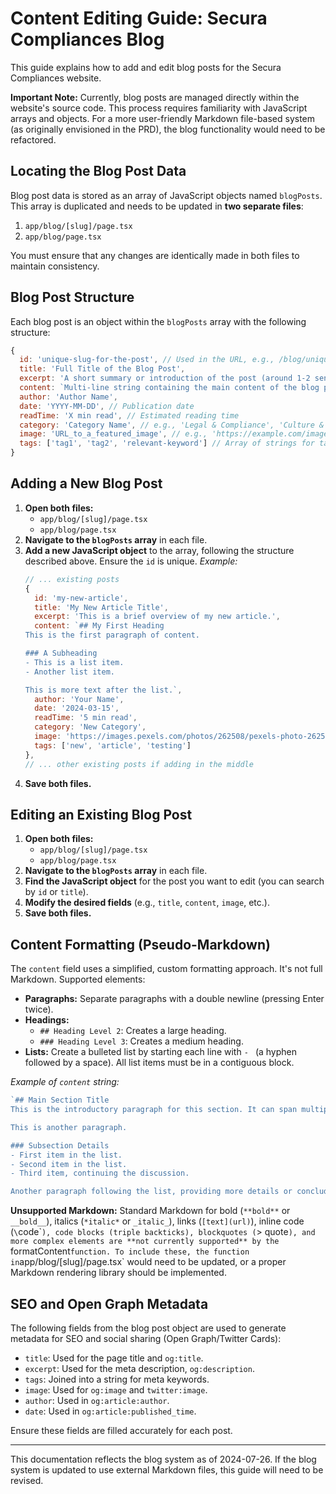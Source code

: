 # Content Editing Guide: Secura Compliances Blog

This guide explains how to add and edit blog posts for the Secura Compliances website.

**Important Note:** Currently, blog posts are managed directly within the website's source code. This process requires familiarity with JavaScript arrays and objects. For a more user-friendly Markdown file-based system (as originally envisioned in the PRD), the blog functionality would need to be refactored.

## Locating the Blog Post Data

Blog post data is stored as an array of JavaScript objects named `blogPosts`. This array is duplicated and needs to be updated in **two separate files**:

1.  `app/blog/[slug]/page.tsx`
2.  `app/blog/page.tsx`

You must ensure that any changes are identically made in both files to maintain consistency.

## Blog Post Structure

Each blog post is an object within the `blogPosts` array with the following structure:

```javascript
{
  id: 'unique-slug-for-the-post', // Used in the URL, e.g., /blog/unique-slug-for-the-post
  title: 'Full Title of the Blog Post',
  excerpt: 'A short summary or introduction of the post (around 1-2 sentences). This is used for previews and SEO.',
  content: `Multi-line string containing the main content of the blog post. See "Content Formatting" section below.`,
  author: 'Author Name',
  date: 'YYYY-MM-DD', // Publication date
  readTime: 'X min read', // Estimated reading time
  category: 'Category Name', // e.g., 'Legal & Compliance', 'Culture & Training'
  image: 'URL_to_a_featured_image', // e.g., 'https://example.com/images/my-post-image.jpg'
  tags: ['tag1', 'tag2', 'relevant-keyword'] // Array of strings for tags/keywords
}
```

## Adding a New Blog Post

1.  **Open both files:**
    *   `app/blog/[slug]/page.tsx`
    *   `app/blog/page.tsx`
2.  **Navigate to the `blogPosts` array** in each file.
3.  **Add a new JavaScript object** to the array, following the structure described above. Ensure the `id` is unique.
    *Example:*
    ```javascript
    // ... existing posts
    {
      id: 'my-new-article',
      title: 'My New Article Title',
      excerpt: 'This is a brief overview of my new article.',
      content: `## My First Heading
    This is the first paragraph of content.

    ### A Subheading
    - This is a list item.
    - Another list item.

    This is more text after the list.`,
      author: 'Your Name',
      date: '2024-03-15',
      readTime: '5 min read',
      category: 'New Category',
      image: 'https://images.pexels.com/photos/262508/pexels-photo-262508.jpeg?auto=compress&cs=tinysrgb&w=1200', // Replace with actual image URL
      tags: ['new', 'article', 'testing']
    },
    // ... other existing posts if adding in the middle
    ```
4.  **Save both files.**

## Editing an Existing Blog Post

1.  **Open both files:**
    *   `app/blog/[slug]/page.tsx`
    *   `app/blog/page.tsx`
2.  **Navigate to the `blogPosts` array** in each file.
3.  **Find the JavaScript object** for the post you want to edit (you can search by `id` or `title`).
4.  **Modify the desired fields** (e.g., `title`, `content`, `image`, etc.).
5.  **Save both files.**

## Content Formatting (Pseudo-Markdown)

The `content` field uses a simplified, custom formatting approach. It's not full Markdown. Supported elements:

*   **Paragraphs:** Separate paragraphs with a double newline (pressing Enter twice).
*   **Headings:**
    *   `## Heading Level 2`: Creates a large heading.
    *   `### Heading Level 3`: Creates a medium heading.
*   **Lists:** Create a bulleted list by starting each line with `- ` (a hyphen followed by a space). All list items must be in a contiguous block.

*Example of `content` string:*
```javascript
`## Main Section Title
This is the introductory paragraph for this section. It can span multiple lines if needed, but ensure it's part of the same backtick-enclosed string.

This is another paragraph.

### Subsection Details
- First item in the list.
- Second item in the list.
- Third item, continuing the discussion.

Another paragraph following the list, providing more details or concluding thoughts.`
```

**Unsupported Markdown:** Standard Markdown for bold (`**bold**` or `__bold__`), italics (`*italic*` or `_italic_`), links (`[text](url)`), inline code (`\`code\``), code blocks (triple backticks), blockquotes (`> quote`), and more complex elements are **not currently supported** by the `formatContent` function. To include these, the function in `app/blog/[slug]/page.tsx` would need to be updated, or a proper Markdown rendering library should be implemented.

## SEO and Open Graph Metadata

The following fields from the blog post object are used to generate metadata for SEO and social sharing (Open Graph/Twitter Cards):

*   `title`: Used for the page title and `og:title`.
*   `excerpt`: Used for the meta description, `og:description`.
*   `tags`: Joined into a string for meta keywords.
*   `image`: Used for `og:image` and `twitter:image`.
*   `author`: Used in `og:article:author`.
*   `date`: Used in `og:article:published_time`.

Ensure these fields are filled accurately for each post.

---

This documentation reflects the blog system as of 2024-07-26. If the blog system is updated to use external Markdown files, this guide will need to be revised.
```
